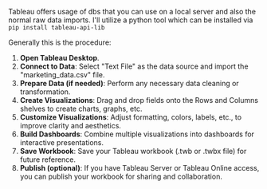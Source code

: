 Tableau offers usage of dbs that you can use on a local server and also the normal raw data imports. I'll utilize a python tool which can be installed via `pip install tableau-api-lib` 



Generally this is the procedure:

1. **Open Tableau Desktop**.
2. **Connect to Data**: Select "Text File" as the data source and import the "marketing_data.csv" file.
3. **Prepare Data (if needed)**: Perform any necessary data cleaning or transformation.
4. **Create Visualizations**: Drag and drop fields onto the Rows and Columns shelves to create charts, graphs, etc.
5. **Customize Visualizations**: Adjust formatting, colors, labels, etc., to improve clarity and aesthetics.
6. **Build Dashboards**: Combine multiple visualizations into dashboards for interactive presentations.
7. **Save Workbook**: Save your Tableau workbook (.twb or .twbx file) for future reference.
8. **Publish (optional)**: If you have Tableau Server or Tableau Online access, you can publish your workbook for sharing and collaboration.
